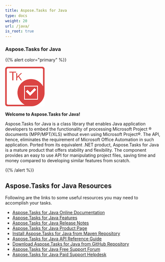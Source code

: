 ```yaml
---
title: Aspose.Tasks for Java
type: docs
weight: 20
url: /java/
is_root: true
---
```


### **Aspose.Tasks for Java**
{{% alert color="primary" %}} 

![Aspose.Tasks for Java Product Logo](home_1.png)

**Welcome to Aspose.Tasks for Java!**

Aspose.Tasks for Java is a class library that enables Java application developers to embed the functionality of processing Microsoft Project ® documents (MPP/MPT/XLS) without even using Microsoft Project®. The API, hence, eliminates the requirement of Microsoft Office Automation in such application. Ported from its equivalent .NET product, Aspose.Tasks for Java is a mature product that offers stability and flexibility. The component provides an easy to use API for manipulating project files, saving time and money compared to developing similar features from scratch.

{{% /alert %}} 
## **Aspose.Tasks for Java Resources**
Following are the links to some useful resources you may need to accomplish your tasks.

- [Aspose.Tasks for Java Online Documentation](/tasks/java/)
- [Aspose.Tasks for Java Features](/tasks/java/product-overview/)
- [Aspose.Tasks for Java Release Notes](/tasks/java/release-notes/)
- [Aspose.Tasks for Java Product Page](https://products.aspose.com/tasks/java)
- [Install Aspose.Tasks for Java from Maven Repository](/tasks/java/installation/)
- [Aspose.Tasks for Java API Reference Guide](https://apireference.aspose.com/java/tasks)
- [Download Aspose.Tasks for Java from GitHub Repository](https://github.com/aspose-tasks/Aspose.Tasks-for-Java)
- [Aspose.Tasks for Java Free Support Forum](https://forum.aspose.com/c/tasks)
- [Aspose.Tasks for Java Paid Support Helpdesk](https://helpdesk.aspose.com/)
